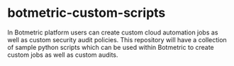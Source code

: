 # botmetric-custom-scripts
In Botmetric platform users can create custom cloud automation jobs as well as custom security audit policies. This repository will have a collection of sample python scripts which can be used within Botmetric to create custom jobs as well as custom audits.
